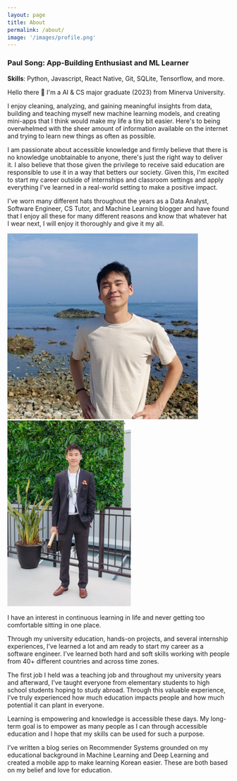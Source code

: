 ```yaml
---
layout: page
title: About
permalink: /about/
image: '/images/profile.png'
---
```


### Paul Song: App-Building Enthusiast and ML Learner
**Skills**: Python, Javascript, React Native, Git, SQLite, Tensorflow, and more.

Hello there 👋 I'm a AI & CS major graduate (2023) from Minerva University. 

I enjoy cleaning, analyzing, and gaining meaningful insights from data, building and teaching myself new machine learning models, and creating mini-apps that I think would make my life a tiny bit easier. Here's to being overwhelmed with the sheer amount of information available on the internet and trying to learn new things as often as possible. 

I am passionate about accessible knowledge and firmly believe that there is no knowledge unobtainable to anyone, there's just the right way to deliver it. I also believe that those given the privilege to receive said education are responsible to use it in a way that betters our society. Given this, I'm excited to start my career outside of internships and classroom settings and apply everything I've learned in a real-world setting to make a positive impact.

I've worn many different hats throughout the years as a Data Analyst, Software Engineer, CS Tutor, and Machine Learning blogger and have found that I enjoy all these for many different reasons and know that whatever hat I wear next, I will enjoy it thoroughly and give it my all.

<div class="gallery-box">
  <div class="gallery">
    <img src="/images/profile3.jpg" loading="lazy" style="height: 420px;">
    <img src="/images/profile4.jpg" loading="lazy" style="height: 420px;">
  </div>
</div>

I have an interest in continuous learning in life and never getting too comfortable sitting in one place. 

Through my university education, hands-on projects, and several internship experiences, I’ve learned a lot and am ready to start my career as a software engineer. I’ve learned both hard and soft skills working with people from 40+ different countries and across time zones.

The first job I held was a teaching job and throughout my university years and afterward, I’ve taught everyone from elementary students to high school students hoping to study abroad. Through this valuable experience, I’ve truly experienced how much education impacts people and how much potential it can plant in everyone.

Learning is empowering and knowledge is accessible these days. My long-term goal is to empower as many people as I can through accessible education and I hope that my skills can be used for such a purpose. 

I’ve written a blog series on Recommender Systems grounded on my educational background in Machine Learning and Deep Learning and created a mobile app to make learning Korean easier. These are both based on my belief and love for education.